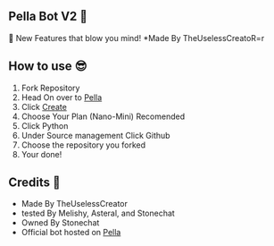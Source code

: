## Pella Bot V2 🤖

🤯 New Features that blow you mind! 
*Made By TheUselessCreatoR=r



## How to use 😎

1. Fork Repository 
2. Head On over to [Pella](https://www.pella.app/home)
3. Click [Create](https://www.pella.app/new)
4. Choose Your Plan (Nano-Mini) Recomended
5. Click Python 
6. Under Source management Click Github
7. Choose the repository you forked 
8. Your done!


## Credits 💯

- Made By TheUselessCreator
- tested By Melishy, Asteral, and Stonechat
- Owned By Stonechat 
- Official bot hosted on [Pella](https://www.pella.app/home)




